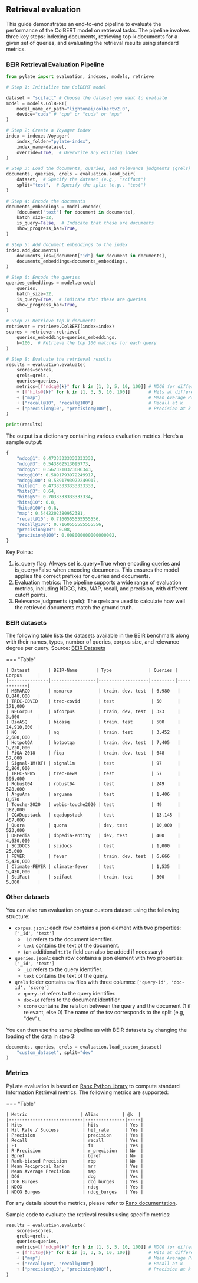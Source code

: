 ## Retrieval evaluation

This guide demonstrates an end-to-end pipeline to evaluate the performance of the ColBERT model on retrieval tasks. The pipeline involves three key steps: indexing documents, retrieving top-k documents for a given set of queries, and evaluating the retrieval results using standard metrics.

### BEIR Retrieval Evaluation Pipeline

```python
from pylate import evaluation, indexes, models, retrieve

# Step 1: Initialize the ColBERT model

dataset = "scifact" # Choose the dataset you want to evaluate
model = models.ColBERT(
    model_name_or_path="lightonai/colbertv2.0",
    device="cuda" # "cpu" or "cuda" or "mps"
)

# Step 2: Create a Voyager index
index = indexes.Voyager(
    index_folder="pylate-index",
    index_name=dataset,
    override=True,  # Overwrite any existing index
)

# Step 3: Load the documents, queries, and relevance judgments (qrels)
documents, queries, qrels = evaluation.load_beir(
    dataset,  # Specify the dataset (e.g., "scifact")
    split="test",  # Specify the split (e.g., "test")
)

# Step 4: Encode the documents
documents_embeddings = model.encode(
    [document["text"] for document in documents],
    batch_size=32,
    is_query=False,  # Indicate that these are documents
    show_progress_bar=True,
)

# Step 5: Add document embeddings to the index
index.add_documents(
    documents_ids=[document["id"] for document in documents],
    documents_embeddings=documents_embeddings,
)

# Step 6: Encode the queries
queries_embeddings = model.encode(
    queries,
    batch_size=32,
    is_query=True,  # Indicate that these are queries
    show_progress_bar=True,
)

# Step 7: Retrieve top-k documents
retriever = retrieve.ColBERT(index=index)
scores = retriever.retrieve(
    queries_embeddings=queries_embeddings,
    k=100,  # Retrieve the top 100 matches for each query
)

# Step 8: Evaluate the retrieval results
results = evaluation.evaluate(
    scores=scores,
    qrels=qrels,
    queries=queries,
    metrics=[f"ndcg@{k}" for k in [1, 3, 5, 10, 100]] # NDCG for different k values
    + [f"hits@{k}" for k in [1, 3, 5, 10, 100]]       # Hits at different k values
    + ["map"]                                         # Mean Average Precision (MAP)
    + ["recall@10", "recall@100"]                     # Recall at k
    + ["precision@10", "precision@100"],              # Precision at k
)

print(results)
```

The output is a dictionary containing various evaluation metrics. Here’s a sample output:

```python
{
    "ndcg@1": 0.47333333333333333,
    "ndcg@3": 0.543862513095773,
    "ndcg@5": 0.5623210323686343,
    "ndcg@10": 0.5891793972249917,
    "ndcg@100": 0.5891793972249917,
    "hits@1": 0.47333333333333333,
    "hits@3": 0.64,
    "hits@5": 0.7033333333333334,
    "hits@10": 0.8,
    "hits@100": 0.8,
    "map": 0.5442202380952381,
    "recall@10": 0.7160555555555556,
    "recall@100": 0.7160555555555556,
    "precision@10": 0.08,
    "precision@100": 0.008000000000000002,
}
```

Key Points:

1. is_query flag: Always set is_query=True when encoding queries and is_query=False when encoding documents. This ensures the model applies the correct prefixes for queries and documents.
2. Evaluation metrics: The pipeline supports a wide range of evaluation metrics, including NDCG, hits, MAP, recall, and precision, with different cutoff points.
3. Relevance judgments (qrels): The qrels are used to calculate how well the retrieved documents match the ground truth.

### BEIR datasets

The following table lists the datasets available in the BEIR benchmark along with their names, types, number of queries, corpus size, and relevance degree per query. Source: [BEIR Datasets](https://github.com/beir-cellar/beir?tab=readme-ov-file)

=== "Table"

    | Dataset       | BEIR-Name       | Type              | Queries | Corpus      |
    |---------------|-----------------|-------------------|---------|-------------|
    | MSMARCO       | msmarco          | train, dev, test  | 6,980   | 8,840,000   |
    | TREC-COVID    | trec-covid       | test              | 50      | 171,000     |
    | NFCorpus      | nfcorpus         | train, dev, test  | 323     | 3,600       |
    | BioASQ        | bioasq           | train, test       | 500     | 14,910,000  |
    | NQ            | nq               | train, test       | 3,452   | 2,680,000   |
    | HotpotQA      | hotpotqa         | train, dev, test  | 7,405   | 5,230,000   |
    | FiQA-2018     | fiqa             | train, dev, test  | 648     | 57,000      |
    | Signal-1M(RT) | signal1m         | test              | 97      | 2,860,000   |
    | TREC-NEWS     | trec-news        | test              | 57      | 595,000     |
    | Robust04      | robust04         | test              | 249     | 528,000     |
    | ArguAna       | arguana          | test              | 1,406   | 8,670       |
    | Touche-2020   | webis-touche2020 | test              | 49      | 382,000     |
    | CQADupstack   | cqadupstack      | test              | 13,145  | 457,000     |
    | Quora         | quora            | dev, test         | 10,000  | 523,000     |
    | DBPedia       | dbpedia-entity   | dev, test         | 400     | 4,630,000   |
    | SCIDOCS       | scidocs          | test              | 1,000   | 25,000      |
    | FEVER         | fever            | train, dev, test  | 6,666   | 5,420,000   |
    | Climate-FEVER | climate-fever    | test              | 1,535   | 5,420,000   |
    | SciFact       | scifact          | train, test       | 300     | 5,000       |

### Other datasets
You can also run evaluation on your custom dataset using the following structure:

- `corpus.jsonl`: each row contains a json element with two properties: `['_id', 'text']`
    - `_id` refers to the document identifier.
    - `text` contains the text of the document.
    - (an additional `title` field can also be added if necessary)
- `queries.jsonl`: each row contains a json element with two properties: `['_id', 'text']`
    - `_id` refers to the query identifier.
    - `text` contains the text of the query.
- `qrels` folder contains tsv files with three columns: `['query-id', 'doc-id', 'score']`
    - `query-id` refers to the query identifier.
    - `doc-id` refers to the document identifier.
    - `score` contains the relation between the query and the document (1 if relevant, else 0)
The name of the tsv corresponds to the split (e.g, "dev").

You can then use the same pipeline as with BEIR datasets by changing the loading of the data in step 3:

```python
documents, queries, qrels = evaluation.load_custom_dataset(
    "custom_dataset", split="dev"
)
```


### Metrics

PyLate evaluation is based on [Ranx Python library](https://amenra.github.io/ranx/metrics/) to compute standard Information Retrieval metrics. The following metrics are supported:

=== "Table"

    | Metric                    | Alias         | @k  |
    |----------------------------|---------------|-----|
    | Hits                       | hits          | Yes |
    | Hit Rate / Success         | hit_rate      | Yes |
    | Precision                  | precision     | Yes |
    | Recall                     | recall        | Yes |
    | F1                         | f1            | Yes |
    | R-Precision                | r_precision   | No  |
    | Bpref                      | bpref         | No  |
    | Rank-biased Precision      | rbp           | No  |
    | Mean Reciprocal Rank       | mrr           | Yes |
    | Mean Average Precision     | map           | Yes |
    | DCG                        | dcg           | Yes |
    | DCG Burges                 | dcg_burges    | Yes |
    | NDCG                       | ndcg          | Yes |
    | NDCG Burges                | ndcg_burges   | Yes |


For any details about the metrics, please refer to [Ranx documentation](https://amenra.github.io/ranx/metrics/).

Sample code to evaluate the retrieval results using specific metrics:

```python
results = evaluation.evaluate(
    scores=scores,
    qrels=qrels,
    queries=queries,
    metrics=[f"ndcg@{k}" for k in [1, 3, 5, 10, 100]] # NDCG for different k values
    + [f"hits@{k}" for k in [1, 3, 5, 10, 100]]       # Hits at different k values
    + ["map"]                                         # Mean Average Precision (MAP)
    + ["recall@10", "recall@100"]                     # Recall at k
    + ["precision@10", "precision@100"],              # Precision at k
)
```